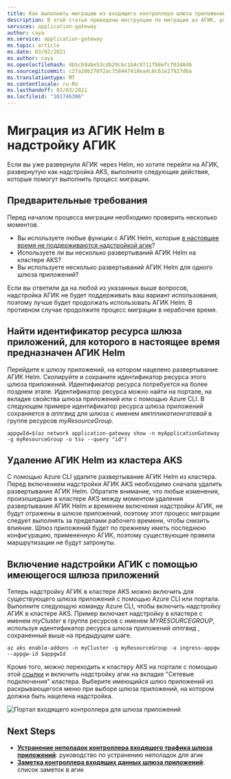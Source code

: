 ```yaml
---
title: Как выполнить миграцию из входящего контроллера шлюза приложений Azure Helm в надстройку АГИК
description: В этой статье приведены инструкции по миграции из АГИК, развернутых с помощью Helm, в АГИК, развернутые в качестве надстройки AKS.
services: application-gateway
author: caya
ms.service: application-gateway
ms.topic: article
ms.date: 03/02/2021
ms.author: caya
ms.openlocfilehash: 4b5cb9abe53cdb29cbc1b4c9711fb8efcf0348d6
ms.sourcegitcommit: c27a20b278f2ac758447418ea4c8c61e27927d6a
ms.translationtype: MT
ms.contentlocale: ru-RU
ms.lasthandoff: 03/03/2021
ms.locfileid: "101746306"
---
```

# <a name="migrate-from-agic-helm-to-agic-add-on"></a>Миграция из АГИК Helm в надстройку АГИК 

Если вы уже развернули АГИК через Helm, но хотите перейти на АГИК, развернутую как надстройка AKS, выполните следующие действия, которые помогут выполнить процесс миграции. 

## <a name="prerequisites"></a>Предварительные требования 
Перед началом процесса миграции необходимо проверить несколько моментов. 
  - Вы используете любые функции с АГИК Helm, которые [в настоящее время не поддерживаются надстройкой агик](ingress-controller-overview.md#difference-between-helm-deployment-and-aks-add-on)?
  - Используете ли вы несколько развертываний АГИК Helm на кластере AKS? 
  - Вы используете несколько развертываний АГИК Helm для одного шлюза приложений? 

Если вы ответили да на любой из указанных выше вопросов, надстройка АГИК не будет поддерживать ваш вариант использования, поэтому лучше будет продолжать использовать АГИК Helm. В противном случае продолжите процесс миграции в нерабочее время. 

## <a name="find-the-application-gateway-resource-id-that-agic-helm-is-currently-targeting"></a>Найти идентификатор ресурса шлюза приложений, для которого в настоящее время предназначен АГИК Helm 
Перейдите к шлюзу приложений, на котором нацелено развертывание АГИК Helm. Скопируйте и сохраните идентификатор ресурса этого шлюза приложений. Идентификатор ресурса потребуется на более позднем этапе. Идентификатор ресурса можно найти на портале, на вкладке свойства шлюза приложений или с помощью Azure CLI. В следующем примере идентификатор ресурса шлюза приложений сохраняется в *аппгвид* для шлюза с именем *мяппликатионгатевай* в группе ресурсов *myResourceGroup*.

```azurecli-interactive
appgwId=$(az network application-gateway show -n myApplicationGateway -g myResourceGroup -o tsv --query "id") 
```

## <a name="delete-agic-helm-from-your-aks-cluster"></a>Удаление АГИК Helm из кластера AKS
С помощью Azure CLI удалите развертывание АГИК Helm из кластера. Перед включением надстройки АГИК AKS необходимо сначала удалить развертывание АГИК Helm. Обратите внимание, что любые изменения, произошедшие в кластере AKS между моментом удаления развертывания АГИК Helm и временем включения надстройки АГИК, не будут отражены в шлюзе приложений, поэтому этот процесс миграции следует выполнять за пределами рабочего времени, чтобы снизить влияние. Шлюз приложений будет по прежнему иметь последнюю конфигурацию, примененную АГИК, поэтому существующие правила маршрутизации не будут затронуты. 

## <a name="enable-agic-add-on-using-your-existing-application-gateway"></a>Включение надстройки АГИК с помощью имеющегося шлюза приложений 
Теперь надстройку АГИК в кластере AKS можно включить для существующего шлюза приложений с помощью Azure CLI или портала. Выполните следующую команду Azure CLI, чтобы включить надстройку АГИК в кластере AKS. Пример включает надстройку в кластере с именем *myCluster* в группе ресурсов с именем *MYRESOURCEGROUP*, используя идентификатор ресурса шлюза приложений *аппгвид* , сохраненный выше на предыдущем шаге. 


```azurecli-interactive
az aks enable-addons -n myCluster -g myResourceGroup -a ingress-appgw --appgw-id $appgwId
```

Кроме того, можно переходить к кластеру AKS на портале с помощью этой [ссылки](https://portal.azure.com/?feature.aksagic=true) и включить надстройку агик на вкладке "Сетевые подключения" кластера. Выберите имеющийся шлюз приложений из раскрывающегося меню при выборе шлюза приложений, на котором должна быть нацелена надстройка. 

![Портал входящего контроллера для шлюза приложений](./media/tutorial-ingress-controller-add-on-existing/portal_ingress_controller_addon.png)

## <a name="next-steps"></a>Next Steps
- [**Устранение неполадок контроллера входящего трафика шлюза приложений**](ingress-controller-troubleshoot.md): руководство по устранению неполадок для агик 
- [**Заметка контроллера входящих данных шлюза приложений**](ingress-controller-annotations.md): список заметок в агик 